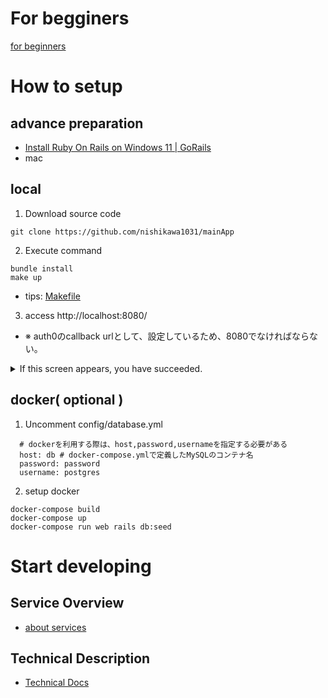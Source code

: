 # For begginers
[for beginners](documents/for_rails_beginners/rails.md)

# How to setup
## advance preparation
* [Install Ruby On Rails on Windows 11 \| GoRails](https://gorails.com/setup/windows/11#linux-subsystem)
* mac

## local
1. Download source code
```
git clone https://github.com/nishikawa1031/mainApp
```
2. Execute command
```
bundle install
make up
```
* tips: [Makefile](/Makefile)

3. access http://localhost:8080/
* ※ auth0のcallback urlとして、設定しているため、8080でなければならない。
<details><summary>If this screen appears, you have succeeded.</summary>
<img width="1436" alt="スクリーンショット 2024-07-30 22 14 24" src="https://github.com/user-attachments/assets/753d2e88-ff63-4e1f-b2b4-3ceb715aa77a">
</details>

## docker( optional )
1. Uncomment
config/database.yml
```
  # dockerを利用する際は、host,password,usernameを指定する必要がある
  host: db # docker-compose.ymlで定義したMySQLのコンテナ名
  password: password
  username: postgres
```
2. setup docker
```
docker-compose build
docker-compose up
docker-compose run web rails db:seed
```

# Start developing
##  Service Overview
- [about services](/documents/about.md)

## Technical Description
- [Technical Docs](documents/technical_docs/Readme.md)
